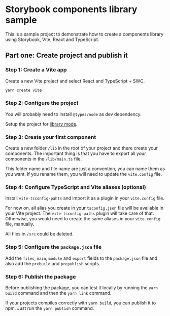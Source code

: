 # Storybook components library sample

This is a sample project to demonstrate how to create a components library using Storybook, Vite, React and TypeScript.

## Part one: Create project and publish it

### Step 1: Create a Vite app

Create a new Vite project and select React and TypeScript + SWC.

```bash
yarn create vite
```

### Step 2: Configure the project

You will probably need to install `@types/node` as dev dependency.

Setup the project for [library mode](https://vite.dev/guide/build.html#library-mode).

### Step 3: Create your first component

Create a new folder `/lib` in the root of your project and there create your components. The important thing is that you have to export all your components in the `/lib/main.ts` file.

This folder name and file name are just a convention, you can name them as you want. If you rename them, you will need to update the `vite.config` file.

### Step 4: Configure TypeScript and Vite aliases (optional)

Install `vite-tsconfig-pahts` and import it as a plugin in your `vite.config` file.

For now on, all alias you create in your `tsconfig.json` file will be available in your Vite project. The `vite-tsconfig-paths` plugin will take care of that. Otherwise, you would need to create the same aliases in your `vite.config` file, manually.

All files in `/src` could be deleted.

### Step 5: Configure the `package.json` file

Add the `files`, `main`, `module` and `export` fields to the `package.json` file and also add the `prebuild` and `prepublish` scripts.

### Step 6: Publish the package

Before publishing the package, you can test it locally by running the `yarn build` command and then the `yarn link` command.

If your projects compiles correctly with `yarn build`, you can publish it to npm. Just run the `yarn publish` command.
